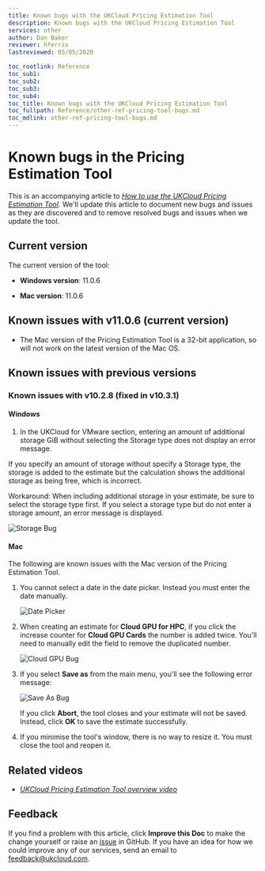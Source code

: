 ```yaml
---
title: Known bugs with the UKCloud Pricing Estimation Tool
description: Known bugs with the UKCloud Pricing Estimation Tool
services: other
author: Dan Baker
reviewer: hferris
lastreviewed: 05/05/2020

toc_rootlink: Reference
toc_sub1: 
toc_sub2:
toc_sub3:
toc_sub4:
toc_title: Known bugs with the UKCloud Pricing Estimation Tool
toc_fullpath: Reference/other-ref-pricing-tool-bugs.md
toc_mdlink: other-ref-pricing-tool-bugs.md
---
```


# Known bugs in the Pricing Estimation Tool

This is an accompanying article to [*How to use the UKCloud Pricing Estimation Tool*](other-how-use-pricing-tool.md). We'll update this article to document new bugs and issues as they are discovered and to remove resolved bugs and issues when we update the tool.

## Current version

The current version of the tool:

- **Windows version**: 11.0.6

- **Mac version**: 11.0.6

## Known issues with v11.0.6 (current version)

- The Mac version of the Pricing Estimation Tool is a 32-bit application, so will not work on the latest version of the Mac OS.

## Known issues with previous versions

### Known issues with v10.2.8 (fixed in v10.3.1)

#### Windows

1. In the UKCloud for VMware section, entering an amount of additional storage GiB without selecting the Storage type does not display an error message.

If you specify an amount of storage without specify a Storage type, the storage is added to the estimate but the calculation shows the additional storage as being free, which is incorrect.

Workaround: When including additional storage in your estimate, be sure to select the storage type first. If you select a storage type but do not enter a storage amount, an error message is displayed.

![Storage Bug](images/pricing-bug-win-1.png)

#### Mac

The following are known issues with the Mac version of the Pricing Estimation Tool.

1. You cannot select a date in the date picker. Instead you must enter the date manually.

    ![Date Picker](images/pricing-bug-mac-1.png)

2. When creating an estimate for **Cloud GPU for HPC**, if you click the increase counter for **Cloud GPU Cards** the number is added twice. You'll need to manually edit the field to remove the duplicated number.

    ![Cloud GPU Bug](images/pricing-bug-mac-2.png)

3. If you select **Save as** from the main menu, you'll see the following error message:

    ![Save As Bug](images/pricing-bug-mac-3.png)

    If you click **Abort**, the tool closes and your estimate will not be saved. Instead, click **OK** to save the estimate successfully.

4. If you minimise the tool's window, there is no way to resize it. You must close the tool and reopen it.

## Related videos

- [*UKCloud Pricing Estimation Tool overview video*](other-vid-pricing-tool-overview.md)

## Feedback

If you find a problem with this article, click **Improve this Doc** to make the change yourself or raise an [issue](https://github.com/UKCloud/documentation/issues) in GitHub. If you have an idea for how we could improve any of our services, send an email to <feedback@ukcloud.com>.
